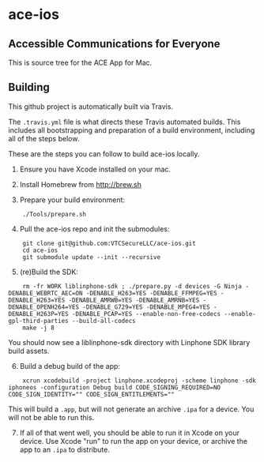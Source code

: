 # ace-ios

## Accessible Communications for Everyone

This is source tree for the ACE App for Mac.

## Building

This github project is automatically built via Travis.

The `.travis.yml` file is what directs these Travis automated builds. This includes all bootstrapping and preparation of a build environment, including all of the steps below.

These are the steps you can follow to build ace-ios locally.

1. Ensure you have Xcode installed on your mac.

2. Install Homebrew from http://brew.sh

3. Prepare your build environment:

```
    ./Tools/prepare.sh
```
    
4. Pull the ace-ios repo and init the submodules:
    
```
    git clone git@github.com:VTCSecureLLC/ace-ios.git
    cd ace-ios
    git submodule update --init --recursive
```


5. (re)Build the SDK:
    
```
    rm -fr WORK liblinphone-sdk ; ./prepare.py -d devices -G Ninja -DENABLE_WEBRTC_AEC=ON -DENABLE_H263=YES -DENABLE_FFMPEG=YES -DENABLE_H263=YES -DENABLE_AMRWB=YES -DENABLE_AMRNB=YES -DENABLE_OPENH264=YES -DENABLE_G729=YES -DENABLE_MPEG4=YES -DENABLE_H263P=YES -DENABLE_PCAP=YES --enable-non-free-codecs --enable-gpl-third-parties --build-all-codecs
    make -j 8
```

You should now see a liblinphone-sdk directory with Linphone SDK library build assets.

6. Build a debug build of the app:
    
```
    xcrun xcodebuild -project linphone.xcodeproj -scheme linphone -sdk iphoneos -configuration Debug build CODE_SIGNING_REQUIRED=NO CODE_SIGN_IDENTITY="" CODE_SIGN_ENTITLEMENTS=""
```

This will build a `.app`, but will not generate an archive `.ipa` for a device. You will not be able to run this.

7.  If all of that went well, you should be able to run it in Xcode on your device. Use Xcode "run" to run the app on your device, or archive the app to an `.ipa` to distribute.

